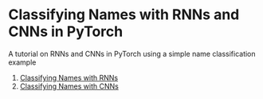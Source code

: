 # Classifying Names with RNNs and CNNs in PyTorch

A tutorial on RNNs and CNNs in PyTorch using a simple name classification example 


1. [Classifying Names with RNNs](https://nbviewer.jupyter.org/github/bobflagg/classifying-names/blob/master/Classifying-Names-RNNs.ipynb)
2. [Classifying Names with CNNs](https://nbviewer.jupyter.org/github/bobflagg/classifying-names/blob/master/Classifying-Names-CNNs.ipynb)


